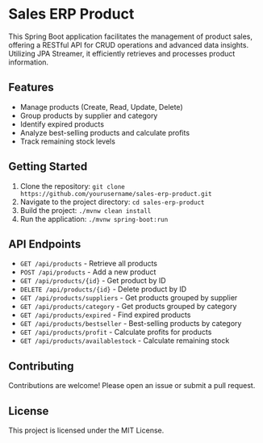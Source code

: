 # Sales ERP Product

This Spring Boot application facilitates the management of product sales, offering a RESTful API for CRUD operations and advanced data insights. Utilizing JPA Streamer, it efficiently retrieves and processes product information.

## Features
- Manage products (Create, Read, Update, Delete)
- Group products by supplier and category
- Identify expired products
- Analyze best-selling products and calculate profits
- Track remaining stock levels

## Getting Started
1. Clone the repository: `git clone https://github.com/yourusername/sales-erp-product.git`
2. Navigate to the project directory: `cd sales-erp-product`
3. Build the project: `./mvnw clean install`
4. Run the application: `./mvnw spring-boot:run`

## API Endpoints
- `GET /api/products` - Retrieve all products
- `POST /api/products` - Add a new product
- `GET /api/products/{id}` - Get product by ID
- `DELETE /api/products/{id}` - Delete product by ID
- `GET /api/products/suppliers` - Get products grouped by supplier
- `GET /api/products/category` - Get products grouped by category
- `GET /api/products/expired` - Find expired products
- `GET /api/products/bestseller` - Best-selling products by category
- `GET /api/products/profit` - Calculate profits for products
- `GET /api/products/availablestock` - Calculate remaining stock

## Contributing
Contributions are welcome! Please open an issue or submit a pull request.

## License
This project is licensed under the MIT License.
